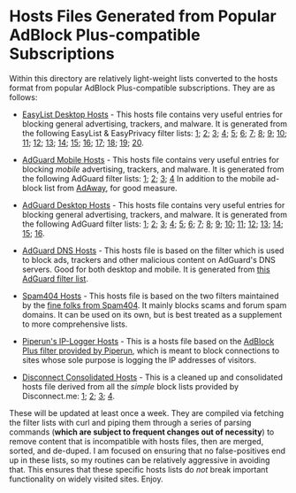# Hosts Files Generated from Popular AdBlock Plus-compatible Subscriptions
Within this directory are relatively light-weight lists converted to the hosts format from popular AdBlock Plus-compatible subscriptions. They are as follows:

- [EasyList Desktop Hosts](https://raw.githubusercontent.com/bongochong/CombinedPrivacyBlockLists/master/ABP2Hosts/easylist_desktop-hosts.txt) - This hosts file contains very useful entries for blocking general advertising, trackers, and malware. It is generated from the following EasyList & EasyPrivacy filter lists: [1](https://github.com/easylist/easylist/blob/master/easylist/easylist_adservers.txt); [2](https://github.com/easylist/easylist/blob/master/easylist/easylist_thirdparty.txt); [3](https://github.com/easylist/easylist/blob/master/easyprivacy/easyprivacy_trackingservers.txt); [4](https://github.com/easylist/easylist/blob/master/easyprivacy/easyprivacy_thirdparty.txt); [5](https://github.com/easylist/easylist/blob/master/easyprivacy/easyprivacy_trackingservers_international.txt); [6](https://github.com/easylist/easylist/blob/master/easyprivacy/easyprivacy_thirdparty_international.txt); [7](https://easylist-downloads.adblockplus.org/advblock.txt); [8](https://easylist-downloads.adblockplus.org/easylistchina.txt); [9](https://easylist-downloads.adblockplus.org/indianlist.txt); [10](https://easylist.to/easylistgermany/easylistgermany.txt); [11](https://filters.adavoid.org/ultimate-security-filter.txt); [12](https://raw.githubusercontent.com/easylist/easylist/master/easylist_adult/adult_adservers.txt); [13](https://raw.githubusercontent.com/easylist/easylist/master/easylist_adult/adult_specific_block.txt); [14](https://raw.githubusercontent.com/easylist/easylist/master/easylist_cookie/easylist_cookie_international_specific_block.txt); [15](https://raw.githubusercontent.com/easylist/easylist/master/easylist_cookie/easylist_cookie_specific_block.txt); [16](https://raw.githubusercontent.com/easylist/easylist/master/easyprivacy/easyprivacy_specific.txt); [17](https://raw.githubusercontent.com/easylist/easylist/master/easyprivacy/easyprivacy_specific_cname.txt); [18](https://raw.githubusercontent.com/easylist/easylist/master/easyprivacy/easyprivacy_specific_international.txt); [19](https://easylist.to/easylist/easylist.txt); [20](https://easylist.to/easylist/easyprivacy.txt).

- [AdGuard Mobile Hosts](https://raw.githubusercontent.com/bongochong/CombinedPrivacyBlockLists/master/ABP2Hosts/adguard_mobile-hosts.txt) - This hosts file contains very useful entries for blocking *mobile* advertising, trackers, and malware. It is generated from the following AdGuard filter lists: [1](https://github.com/AdguardTeam/AdguardFilters/blob/master/MobileFilter/sections/adservers.txt); [2](https://github.com/AdguardTeam/AdguardFilters/blob/master/SpywareFilter/sections/mobile.txt); [3](https://raw.githubusercontent.com/AdguardTeam/FiltersRegistry/master/filters/filter_11_Mobile/filter.txt); [4](https://filters.adtidy.org/extension/chromium/filters/11.txt) In addition to the mobile ad-block list from [AdAway](https://adaway.org/hosts.txt), for good measure.

- [AdGuard Desktop Hosts](https://raw.githubusercontent.com/bongochong/CombinedPrivacyBlockLists/master/ABP2Hosts/adguard_desktop-hosts.txt) - This hosts file contains very useful entries for blocking general advertising, trackers, and malware. It is generated from the following AdGuard filter lists: [1](https://github.com/AdguardTeam/AdguardFilters/blob/master/EnglishFilter/sections/adservers.txt); [2](https://github.com/AdguardTeam/AdguardFilters/blob/master/EnglishFilter/sections/adservers_firstparty.txt); [3](https://github.com/AdguardTeam/AdguardFilters/blob/master/SpywareFilter/sections/tracking_servers.txt); [4](https://github.com/AdguardTeam/AdguardFilters/blob/master/EnglishFilter/sections/cryptominers.txt); [5](https://raw.githubusercontent.com/AdguardTeam/AdguardFilters/master/SpywareFilter/sections/tracking_servers_firstparty.txt); [6](https://raw.githubusercontent.com/AdguardTeam/AdguardFilters/master/EnglishFilter/sections/foreign.txt); [7](https://raw.githubusercontent.com/AdguardTeam/AdguardFilters/master/RussianFilter/sections/adservers.txt); [8](https://raw.githubusercontent.com/AdguardTeam/AdguardFilters/master/RussianFilter/sections/adservers_firstparty.txt); [9](https://raw.githubusercontent.com/AdguardTeam/AdguardFilters/master/TurkishFilter/sections/adservers.txt); [10](https://raw.githubusercontent.com/AdguardTeam/AdguardFilters/master/TurkishFilter/sections/adservers_firstparty.txt); [11](https://raw.githubusercontent.com/AdguardTeam/AdguardFilters/master/ChineseFilter/sections/adservers.txt); [12](https://filters.adtidy.org/extension/chromium/filters/2.txt); [13](https://filters.adtidy.org/extension/chromium/filters/3.txt); [14](https://raw.githubusercontent.com/AdguardTeam/FiltersRegistry/master/filters/filter_224_Chinese/filter.txt); [15](https://raw.githubusercontent.com/AdguardTeam/FiltersRegistry/master/filters/filter_2_English/filter.txt); [16](https://raw.githubusercontent.com/AdguardTeam/FiltersRegistry/master/filters/filter_7_Japanese/filter.txt).

- [AdGuard DNS Hosts](https://raw.githubusercontent.com/bongochong/CombinedPrivacyBlockLists/master/ABP2Hosts/adguard_dns-hosts.txt) - This hosts file is based on the filter which is used to block ads, trackers and other malicious content on AdGuard's DNS servers. Good for both desktop and mobile. It is generated from [this AdGuard filter list](https://adguardteam.github.io/AdGuardSDNSFilter/Filters/filter.txt).

- [Spam404 Hosts](https://raw.githubusercontent.com/bongochong/CombinedPrivacyBlockLists/master/ABP2Hosts/spam_404-hosts.txt) - This hosts file is based on the two filters maintained by the [fine folks from Spam404](https://github.com/Spam404/lists). It mainly blocks scams and forum spam domains. It can be used on its own, but is best treated as a supplement to more comprehensive lists.

- [Piperun's IP-Logger Hosts](https://raw.githubusercontent.com/bongochong/CombinedPrivacyBlockLists/master/ABP2Hosts/piperun-hosts.txt) - This is a hosts file based on the [AdBlock Plus filter provided by Piperun](https://github.com/piperun/iploggerfilter/blob/master/filterlist), which is meant to block connections to sites whose sole purpose is logging the IP addresses of visitors.

- [Disconnect Consolidated Hosts](https://raw.githubusercontent.com/bongochong/CombinedPrivacyBlockLists/master/ABP2Hosts/disconnect_consolidated.txt) - This is a cleaned up and consolidated hosts file derived from all the *simple* block lists provided by Disconnect.me: [1](https://s3.amazonaws.com/lists.disconnect.me/simple_ad.txt); [2](https://s3.amazonaws.com/lists.disconnect.me/simple_tracking.txt); [3](https://s3.amazonaws.com/lists.disconnect.me/simple_malvertising.txt); [4](https://s3.amazonaws.com/lists.disconnect.me/simple_malware.txt).  

These will be updated at least once a week. They are compiled via fetching the filter lists with curl and piping them through a series of parsing commands (**which are subject to frequent changes out of necessity**) to remove content that is incompatible with hosts files, then are merged, sorted, and de-duped. I am focused on ensuring that no false-positives end up in these lists, so my routines can be relatively aggressive in avoiding that. This ensures that these specific hosts lists do *not* break important functionality on widely visited sites. Enjoy.
